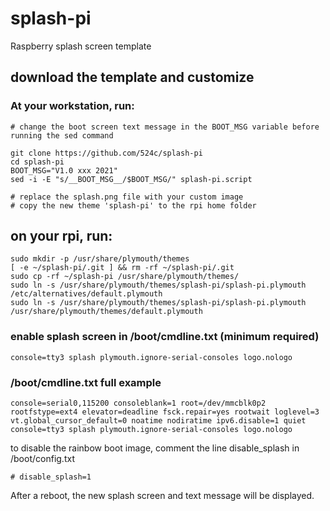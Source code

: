# splash-pi
Raspberry splash screen template

##  download the template and customize

### At your workstation, run:
```
# change the boot screen text message in the BOOT_MSG variable before running the sed command

git clone https://github.com/524c/splash-pi
cd splash-pi
BOOT_MSG="V1.0 xxx 2021"
sed -i -E "s/__BOOT_MSG__/$BOOT_MSG/" splash-pi.script

# replace the splash.png file with your custom image
# copy the new theme 'splash-pi' to the rpi home folder
```


## on your rpi, run:
```
sudo mkdir -p /usr/share/plymouth/themes
[ -e ~/splash-pi/.git ] && rm -rf ~/splash-pi/.git
sudo cp -rf ~/splash-pi /usr/share/plymouth/themes/
sudo ln -s /usr/share/plymouth/themes/splash-pi/splash-pi.plymouth /etc/alternatives/default.plymouth
sudo ln -s /usr/share/plymouth/themes/splash-pi/splash-pi.plymouth /usr/share/plymouth/themes/default.plymouth
```

### enable splash screen in /boot/cmdline.txt (minimum required)
```
console=tty3 splash plymouth.ignore-serial-consoles logo.nologo
```

### /boot/cmdline.txt full example
```
console=serial0,115200 consoleblank=1 root=/dev/mmcblk0p2 rootfstype=ext4 elevator=deadline fsck.repair=yes rootwait loglevel=3 vt.global_cursor_default=0 noatime nodiratime ipv6.disable=1 quiet console=tty3 splash plymouth.ignore-serial-consoles logo.nologo
```

to disable the rainbow boot image, comment the line disable_splash in /boot/config.txt
```
# disable_splash=1
```

After a reboot, the new splash screen and text message will be displayed.
